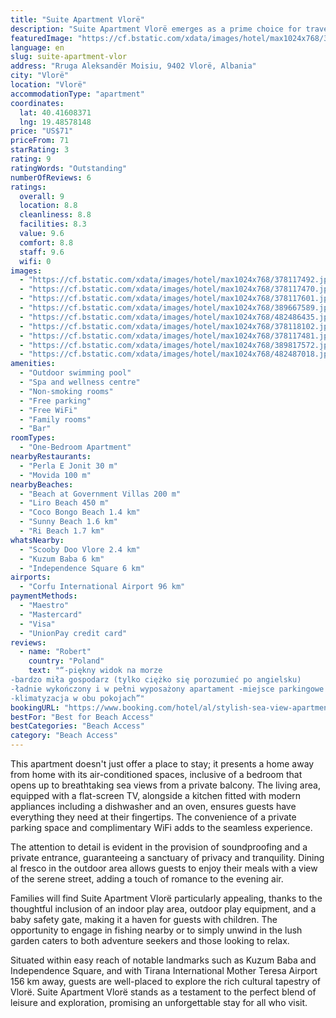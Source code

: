 ```yaml
---
title: "Suite Apartment Vlorë"
description: "Suite Apartment Vlorë emerges as a prime choice for travelers seeking a blend of comfort and convenience in the heart of Vlorë."
featuredImage: "https://cf.bstatic.com/xdata/images/hotel/max1024x768/378117492.jpg?k=ef31d183707688c24e43cf7d5a3d3ce6b153c605d5a45191a1129235974d6517&o=&hp=1"
language: en
slug: suite-apartment-vlor
address: "Rruga Aleksandër Moisiu, 9402 Vlorë, Albania"
city: "Vlorë"
location: "Vlorë"
accommodationType: "apartment"
coordinates:
  lat: 40.41608371
  lng: 19.48578148
price: "US$71"
priceFrom: 71
starRating: 3
rating: 9
ratingWords: "Outstanding"
numberOfReviews: 6
ratings:
  overall: 9
  location: 8.8
  cleanliness: 8.8
  facilities: 8.3
  value: 9.6
  comfort: 8.8
  staff: 9.6
  wifi: 0
images:
  - "https://cf.bstatic.com/xdata/images/hotel/max1024x768/378117492.jpg?k=ef31d183707688c24e43cf7d5a3d3ce6b153c605d5a45191a1129235974d6517&o=&hp=1"
  - "https://cf.bstatic.com/xdata/images/hotel/max1024x768/378117470.jpg?k=2f1b1f50e5fd831f9b6b8d7c591f76eafd9db3ca972a3a2b8f13c1c5cfcb79e6&o=&hp=1"
  - "https://cf.bstatic.com/xdata/images/hotel/max1024x768/378117601.jpg?k=a07175b46eab85b6f058cd6ca87183eafb4730c8139367f927562b94e9fb5421&o=&hp=1"
  - "https://cf.bstatic.com/xdata/images/hotel/max1024x768/389667589.jpg?k=ac6e5f61ed1938d2e0cde77d554de439f79e0727d0e0d29d45de9fab607c1717&o=&hp=1"
  - "https://cf.bstatic.com/xdata/images/hotel/max1024x768/482486435.jpg?k=a68afc31a9ce9fc33c2870c5a5373ad732fa50eee1830f3ff24f4ab08a711ee1&o=&hp=1"
  - "https://cf.bstatic.com/xdata/images/hotel/max1024x768/378118102.jpg?k=2a389a7353edc383dac1db46014ab212cad7be6ad8dd7718ac34a50bf467b440&o=&hp=1"
  - "https://cf.bstatic.com/xdata/images/hotel/max1024x768/378117481.jpg?k=6c6ae55611e0fe2959d0365426d426be1ba91de945f5284ea01ed6fe5b09098c&o=&hp=1"
  - "https://cf.bstatic.com/xdata/images/hotel/max1024x768/389817572.jpg?k=21464fc106d00249b64143982b2ee7bd84bf2752d0750509c88a0d6918f504ef&o=&hp=1"
  - "https://cf.bstatic.com/xdata/images/hotel/max1024x768/482487018.jpg?k=be3d30d290fad43c96cadc0c256cbc39a664860118346d80cc95dacf26c29f81&o=&hp=1"
amenities:
  - "Outdoor swimming pool"
  - "Spa and wellness centre"
  - "Non-smoking rooms"
  - "Free parking"
  - "Free WiFi"
  - "Family rooms"
  - "Bar"
roomTypes:
  - "One-Bedroom Apartment"
nearbyRestaurants:
  - "Perla E Jonit 30 m"
  - "Movida 100 m"
nearbyBeaches:
  - "Beach at Government Villas 200 m"
  - "Liro Beach 450 m"
  - "Coco Bongo Beach 1.4 km"
  - "Sunny Beach 1.6 km"
  - "Ri Beach 1.7 km"
whatsNearby:
  - "Scooby Doo Vlore 2.4 km"
  - "Kuzum Baba 6 km"
  - "Independence Square 6 km"
airports:
  - "Corfu International Airport 96 km"
paymentMethods:
  - "Maestro"
  - "Mastercard"
  - "Visa"
  - "UnionPay credit card"
reviews:
  - name: "Robert"
    country: "Poland"
    text: "“-piękny widok na morze
-bardzo miła gospodarz (tylko ciężko się porozumieć po angielsku)
-ładnie wykończony i w pełni wyposażony apartament -miejsce parkingowe pod budynkiem -z dala od hałaśliwego centrum
-klimatyzacja w obu pokojach”"
bookingURL: "https://www.booking.com/hotel/al/stylish-sea-view-apartment.en-gb.html?aid=8035640"
bestFor: "Best for Beach Access"
bestCategories: "Beach Access"
category: "Beach Access"
---
```


This apartment doesn't just offer a place to stay; it presents a home away from home with its air-conditioned spaces, inclusive of a bedroom that opens up to breathtaking sea views from a private balcony. The living area, equipped with a flat-screen TV, alongside a kitchen fitted with modern appliances including a dishwasher and an oven, ensures guests have everything they need at their fingertips. The convenience of a private parking space and complimentary WiFi adds to the seamless experience.

The attention to detail is evident in the provision of soundproofing and a private entrance, guaranteeing a sanctuary of privacy and tranquility. Dining al fresco in the outdoor area allows guests to enjoy their meals with a view of the serene street, adding a touch of romance to the evening air.

Families will find Suite Apartment Vlorë particularly appealing, thanks to the thoughtful inclusion of an indoor play area, outdoor play equipment, and a baby safety gate, making it a haven for guests with children. The opportunity to engage in fishing nearby or to simply unwind in the lush garden caters to both adventure seekers and those looking to relax.

Situated within easy reach of notable landmarks such as Kuzum Baba and Independence Square, and with Tirana International Mother Teresa Airport 156 km away, guests are well-placed to explore the rich cultural tapestry of Vlorë. Suite Apartment Vlorë stands as a testament to the perfect blend of leisure and exploration, promising an unforgettable stay for all who visit.